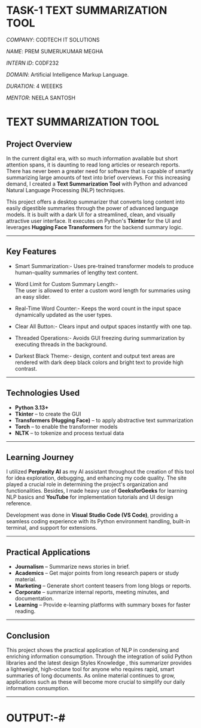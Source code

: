 # TASK-1 TEXT SUMMARIZATION TOOL

*COMPANY*: CODTECH IT SOLUTIONS

*NAME*: PREM SUMERUKUMAR MEGHA

*INTERN ID*: C0DF232

*DOMAIN*: Artificial Intelligence Markup Language.

*DURATION*: 4 WEEEKS

*MENTOR*: NEELA SANTOSH

# TEXT SUMMARIZATION TOOL 

## Project Overview

In the current digital era, with so much information available but short attention spans, it is daunting to read long articles or research reports. There has never been a greater need for software that is capable of smartly summarizing large amounts of text into brief overviews. For this increasing demand, I created a **Text Summarization Tool** with Python and advanced Natural Language Processing (NLP) techniques.

This project offers a desktop summarizer that converts long content into easily digestible summaries through the power of advanced language models. It is built with a dark UI for a streamlined, clean, and visually attractive user interface. It executes on Python's **Tkinter** for the UI and leverages **Hugging Face Transformers** for the backend summary logic.

---

## Key Features

- Smart Summarization:-
  Uses pre-trained transformer models to produce human-quality summaries of lengthy text content.

- Word Limit for Custom Summary Length:-  
  The user is allowed to enter a custom word length for summaries using an easy slider.

- Real-Time Word Counter:-
  Keeps the word count in the input space dynamically updated as the user types.

- Clear All Button:-
  Clears input and output spaces instantly with one tap.

- Threaded Operations:-
  Avoids GUI freezing during summarization by executing threads in the background.

- Darkest Black Theme:-
  design, content and output text areas are rendered with dark deep black colors and bright text to provide high contrast.

---

## Technologies Used

- **Python 3.13+**
- **Tkinter** – to create the GUI
- **Transformers (Hugging Face)** – to apply abstractive text summarization
- **Torch** – to enable the transformer models
- **NLTK** – to tokenize and process textual data

---

## Learning Journey

I utilized **Perplexity AI** as my AI assistant throughout the creation of this tool for idea exploration, debugging, and enhancing my code quality. The site played a crucial role in determining the project's organization and functionalities. Besides, I made heavy use of **GeeksforGeeks** for learning NLP basics and **YouTube** for implementation tutorials and UI design reference.

Development was done in **Visual Studio Code (VS Code)**, providing a seamless coding experience with its Python environment handling, built-in terminal, and support for extensions.

---

## Practical Applications

- **Journalism** – Summarize news stories in brief.
- **Academics** – Get major points from long research papers or study material.
- **Marketing** – Generate short content teasers from long blogs or reports.
- **Corporate** – summarize internal reports, meeting minutes, and documentation.
- **Learning** – Provide e-learning platforms with summary boxes for faster reading.

---

## Conclusion

This project shows the practical application of NLP in condensing and enriching information consumption. Through the integration of solid Python libraries and the latest design Styles Knowledge , this summarizer provides a lightweight, high-octane tool for anyone who requires rapid, smart summaries of long documents. As online material continues to grow, applications such as these will become more crucial to simplify our daily information consumption.

---

# OUTPUT:-#

